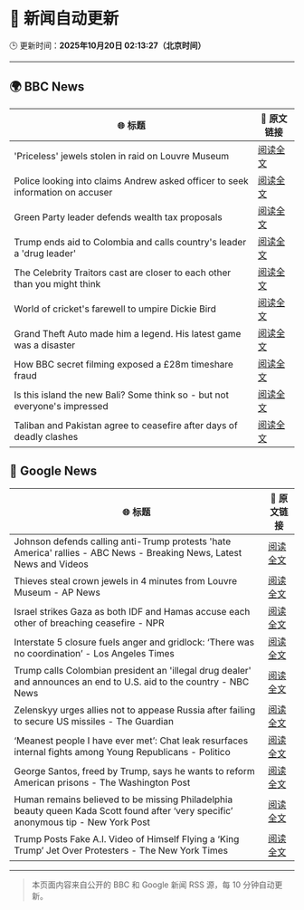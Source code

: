 # 🧠 新闻自动更新

🕒 更新时间：**2025年10月20日 02:13:27（北京时间）**

---

## 🌍 BBC News

| 🌐 标题 | 🔗 原文链接 |
|--------|-------------|
| 'Priceless' jewels stolen in raid on Louvre Museum | [阅读全文](https://www.bbc.com/news/articles/c78z53v43g1o?at_medium=RSS&at_campaign=rss) |
| Police looking into claims Andrew asked officer to seek information on accuser | [阅读全文](https://www.bbc.com/news/articles/c3970mxwz9vo?at_medium=RSS&at_campaign=rss) |
| Green Party leader defends wealth tax proposals | [阅读全文](https://www.bbc.com/news/articles/cly2nyz3ed2o?at_medium=RSS&at_campaign=rss) |
| Trump ends aid to Colombia and calls country's leader a 'drug leader' | [阅读全文](https://www.bbc.com/news/articles/cn8xg1jve73o?at_medium=RSS&at_campaign=rss) |
| The Celebrity Traitors cast are closer to each other than you might think | [阅读全文](https://www.bbc.com/news/articles/cj3z5yj4l60o?at_medium=RSS&at_campaign=rss) |
| World of cricket's farewell to umpire Dickie Bird | [阅读全文](https://www.bbc.com/news/articles/c7816gyny22o?at_medium=RSS&at_campaign=rss) |
| Grand Theft Auto made him a legend. His latest game was a disaster | [阅读全文](https://www.bbc.com/news/articles/c4gzn34gwvwo?at_medium=RSS&at_campaign=rss) |
| How BBC secret filming exposed a £28m timeshare fraud | [阅读全文](https://www.bbc.com/news/articles/c33pelk6pmlo?at_medium=RSS&at_campaign=rss) |
| Is this island the new Bali? Some think so - but not everyone's impressed | [阅读全文](https://www.bbc.com/news/articles/c5yp87ppk7eo?at_medium=RSS&at_campaign=rss) |
| Taliban and Pakistan agree to ceasefire after days of deadly clashes | [阅读全文](https://www.bbc.com/news/articles/cze6nzpl74do?at_medium=RSS&at_campaign=rss) |

## 📰 Google News

| 🌐 标题 | 🔗 原文链接 |
|--------|-------------|
| Johnson defends calling anti-Trump protests 'hate America' rallies - ABC News - Breaking News, Latest News and Videos | [阅读全文](https://news.google.com/rss/articles/CBMiqwFBVV95cUxPU25HVDl2THlfMjJxMnlMX3hNTjg1VzEycnZUTVFNWWFJWXBRLV9yZHhwOTlOdlU4NkM4NUw0Ml9SenJJMVZEc29DUXJGM0dMdWd3eXEyRjdlS0JWQzBRYzRUN3RLVmg0NVVIeTdoTE5hZzJpQU9Tdmo5dEVoMU4wMVd3TmRLOHNlTnltd2llcE85MUxBZ3dYdnRvUWdMaWlEWS1RdXE0N2ZOVknSAbABQVVfeXFMT21FOHdfWnFhRkJUOEZTQXV6SlhiNXYwYUpWTG5pMVhwSU9oMUhHbTVrTFZ3a0xpR3NCZXl3Ty0zREhkaW4xZjNua1M1S3FHQjluQ1ZhUXZVOUM0dnlqb1lSUUlrOEdfY0NYMktiSWJubWlxNm1ZT2xEc2U5X0lZY2xhVjlhMTAxbVltZVpZcU4yTVFESUY1ZG45N2hRRnNPdzlDSUVSdE94WFl0RlZuMVI?oc=5) |
| Thieves steal crown jewels in 4 minutes from Louvre Museum - AP News | [阅读全文](https://news.google.com/rss/articles/CBMikgFBVV95cUxPSG84WWREdXNyWXNGMGExaDNqMHlvSnpxMzhPX1hWZEZmMVpBQXNNUzNFbVhMU0dvOHBCNXd1STlYR2dNV1pkN0Y0VXZ0WF9sQXp3ZGc0Y050ZDlVd3ZZUi1XclYwNWRTX1N3YldWUTFzNzZLdk11cGFKRUZPV3BPZVVEQmhjVXdTSjZLYWQ3ejE2dw?oc=5) |
| Israel strikes Gaza as both IDF and Hamas accuse each other of breaching ceasefire - NPR | [阅读全文](https://news.google.com/rss/articles/CBMiugFBVV95cUxOdGdSeG1PcHdXelNfX2tmd2IyemozSFJCNWdxNHNDRXFucGtRdkVwaFM2X1JuUXNYeFZZX1RQSXBtbkJBWldOSVZudV9rdGFaMmVZUmd4bXlzeU9tam9yVmVPQzdGa0FFTDU0U2RiR2hfRU1La0x4ZE5NajNDcXgwbFQ3LXExWHVrb2MwQlJuVjNyOUl2a0xBVDlxVlFoZTE5NEtBbTR3UjZIbDNRb0RGd29JSmFYUG1Jd2c?oc=5) |
| Interstate 5 closure fuels anger and gridlock: ‘There was no coordination’ - Los Angeles Times | [阅读全文](https://news.google.com/rss/articles/CBMiwAFBVV95cUxPZFptNHEzelUwUGYwNFJkVklFQnN6bDhIX3ZHMjZwMFRHRnJvRG9Vbk90ZzBmV2pOc3BlMnFxel82aDNaSUU0Q0hMeGhkeFFfZWFpNkpSbTJzVUJ2Z3otcG41ZkhCT2hwWGVtMmxPTFlEWG93MnFaMkxDY0c5Q3lWWjljM2FEZ0prbl9QUmdxUVp5SkdpX3VQRWkyU3RKM29mX0NDWWRFS2xURjRzQ2VZWjNXNjEwMDEtbEQyT1FaUzQ?oc=5) |
| Trump calls Colombian president an 'illegal drug dealer' and announces an end to U.S. aid to the country - NBC News | [阅读全文](https://news.google.com/rss/articles/CBMivgFBVV95cUxNVW1FdWxIUmx3clYtSGR4Mk9GdjQyZXR6b1FxYl9FcjdqMnlLU3hVYkxZNlE2OEthenB5Z00yUlFXZ3ExWFp2Q2V5emN2UGY3dHFFOUstZUUtdVd4dVVXM3JiVlE5RHdVTXY2QjF3ZVNBdXhMMGZyNlFNUEdRVXFUZDdxamxWc193dWI2X2ViNlpjdFp5M2NweGtGNEdrTS1qSUZvaEVwa3U1ajBGZlkxM0p0dkxGMUVqRjdRUFZB0gFWQVVfeXFMT2hGZWVTS1ctNE1YZGRmYWpFMmdQcGd4ZHpKdmV4M1hXR0x0Vkx3SVM2aEM3SncwYjdra0lHd3ZTV1lvQXp6VlNyRkhJX2s4R1J1OGhMeFE?oc=5) |
| Zelenskyy urges allies not to appease Russia after failing to secure US missiles - The Guardian | [阅读全文](https://news.google.com/rss/articles/CBMiugFBVV95cUxQWFdUYXVIQ3BabmZVc1pfLTFRNnlGUmJGX2RxU2NHbjRqOWFkTlZJVndySE96MlFwRjhjdjdsOWlsOHdaUHIzU0xRa1hNckI5QXllb2FTWENtQXNSNE9RalowMndpQUtJSnJ0QVJ6U3llclRfeEJoaHozQXUzaTQzbTQwY3NIUWMtcDFrTVZVdE9RbzFmdWxDS2M1M1U1QjBVbkRydlZuVXFwZGdKX1h1WHZ3ZVQ0WGNqMUE?oc=5) |
| ‘Meanest people I have ever met’: Chat leak resurfaces internal fights among Young Republicans - Politico | [阅读全文](https://news.google.com/rss/articles/CBMikwFBVV95cUxNR2R2TV9rSlpZVnFZSkxnVjZRREpoeGlKOGZDREwtcktQMHE5bUg2ZGltQVE0ZXRwY1M0TnRpNUhDR0JVN0hfVmhicm95S29xQ2RNdVgwck5lS2JLaDJxOWRVSGxFS05sSFVfcWdaWFV3MzVpTy1fMkJvSE1LeEVJWjFLWW1Kc0xnQkp5MjZQYU9jNnc?oc=5) |
| George Santos, freed by Trump, says he wants to reform American prisons - The Washington Post | [阅读全文](https://news.google.com/rss/articles/CBMipwFBVV95cUxQcDIwR0U3alNRTUlELWV5N1lFaEcyRnp1am1sVjBxbUNXaHk3cGhHNVkxbWNESWdvUEoxUGktVE80dk9Mei1RXzRqTTRBMnc4YTByMnFXRzYwb2dpQVowV1NrQlBFcWZOcW1kZEdWaUo5UldTWXNlQl82dHQzVlRWTXF0N3N5OURsdFl3OXhnS1psU2JTYXNoQ3FSUk43aUk0WWpKdnJvZw?oc=5) |
| Human remains believed to be missing Philadelphia beauty queen Kada Scott found after ‘very specific’ anonymous tip - New York Post | [阅读全文](https://news.google.com/rss/articles/CBMi4wFBVV95cUxNNnNaSkVhMDFZZWFSek96NDhURXBwX2JDTXZLNjhXVzNEV05ObkdmeFJiU2J6Q2FDa1VPNzA5MU1vdTRERXQ1TXUtMVpfUFJPaW0xUER2SVRHNFMzV0VmQm84eEJObGdqN3d6MlpiUTQ0NWFvR3VxNmFJREJrdkktSkZpWXpOQV9ZZGFmYW9wZERfMk9UVjUySU5FTkRqVnlSTjJpNGpaMG9WX0l0ZTdfSE1zSFRndlpWTngtdzJFbE96MTVuMHJ5cUI5WXo4dXlaRzRSamUzazFUN2dQLVNHUlZVYw?oc=5) |
| Trump Posts Fake A.I. Video of Himself Flying a ‘King Trump’ Jet Over Protesters - The New York Times | [阅读全文](https://news.google.com/rss/articles/CBMigwFBVV95cUxQOENBaDk1NjdYR1ZwVjY1T1FpYWpyN3R2QnpScFUwSG1sSWVoeGcySHdlTEU0R2VSa0VMU2xLdVV4TlRrVE1pTVFyekJ0TE5ZYU5PSFRGbENfN2EweWozQUFuemNTc1RFaGNTX0hkMm9lemdqNUt5em54eW1FWUlKSGNCSQ?oc=5) |

---
> 本页面内容来自公开的 BBC 和 Google 新闻 RSS 源，每 10 分钟自动更新。